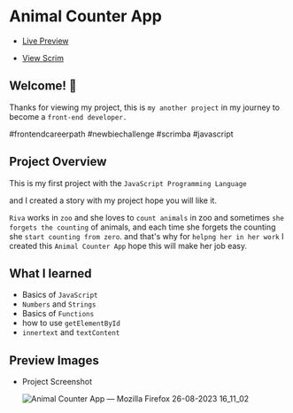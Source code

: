 # Animal Counter App

- <a href="https://luminous-pudding-c98a74.netlify.app/">Live Preview</a>

- <a href="https://scrimba.com/scrim/cz8PLEuD">View Scrim</a>

## Welcome! 👋

Thanks for viewing my project, this is `my another project` in my journey to become a `front-end developer.`

#frontendcareerpath #newbiechallenge #scrimba #javascript

## Project Overview

This is my first project with the `JavaScript Programming Language`

and I created a story with my project hope you will like it.

`Riva` works in `zoo` and she loves to `count animals` in zoo and sometimes `she forgets the counting` of animals, and each time she forgets the counting she `start counting from zero`. and that's why for `helpng her in her work` I created this `Animal Counter App` hope this will make her job easy.

## What I learned

- Basics of `JavaScript`
- `Numbers` and `Strings`
- Basics of `Functions`
- how to use `getElementById`
- `innertext` and `textContent`

## Preview Images

* Project Screenshot 

  ![Animal Counter App — Mozilla Firefox 26-08-2023 16_11_02](https://github.com/MrSandeepSharma/Animal-Counter-App/assets/142038020/20ce8b5f-0586-4f0b-b30c-16489c6a9cf5)
